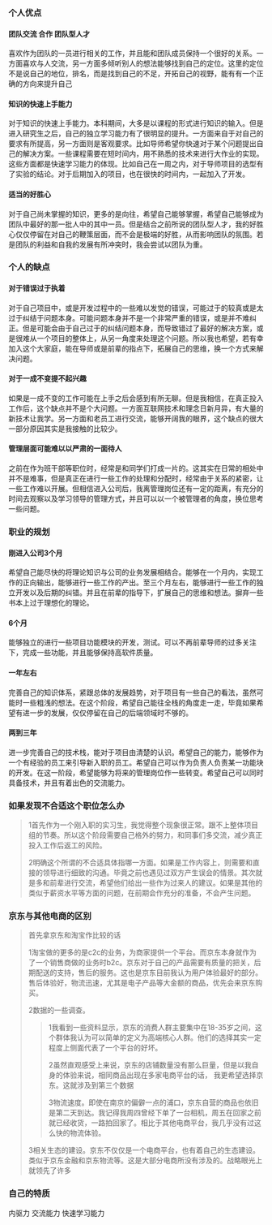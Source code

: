 ### 个人优点

#### 团队交流 合作 团队型人才

喜欢作为团队的一员进行相关的工作，并且能和团队成员保持一个很好的关系。一方面喜欢与人交流，另一方面多倾听别人的想法能够找到自己的定位。这里的定位不是说自己的地位，排名，而是找到自己的不足，开拓自己的视野，能有有一个正确的方向来提升自己



#### 知识的快速上手能力

对于知识的快速上手能力。本科期间，大多是以课程的形式进行知识的输入。但是进入研究生之后，自己的独立学习能力有了很明显的提升。一方面来自于对自己的要求有所提高，另一方面则是客观要求。比如导师希望你快速对于某个问题提出自己的解决方案。一些课程需要在短时间内，用不熟悉的技术来进行大作业的实现。这些方面都是快速学习能力的体现。比如自己在一周之内，对于导师项目的选型有了实验的结论。对于后期加入的项目，也在很快的时间内，一起加入了开发。



#### 适当的好胜心

对于自己尚未掌握的知识，更多的是向往，希望自己能够掌握，希望自己能够成为团队中最好的那一批人中的其中一员。但是结合之前所说的团队型人才，我的好胜心仅仅停留在对自己的鞭策层面，而不会是极端的好胜，从而影响团队的氛围。若是团队的利益和自我的发展有所冲突时，我会尝试以团队为重。



### 个人的缺点

#### 对于错误过于执着

对于自己项目中，或是开发过程中的一些难以发觉的错误，可能过于的较真或是太过于纠结于问题本身。可能问题本身并不是一个非常严重的错误，或是并不难纠正。但是可能会由于自己过于的纠结问题本身，而导致错过了最好的解决方案，或是很难从一个项目的整体上，从另一角度来处理这个问题。所以我也希望，若有幸加入这个大家庭，能在导师或是前辈的指点下，拓展自己的思维，换一个方式来解决问题。

#### 对于一成不变提不起兴趣

如果是一成不变的工作可能在上手之后会感到有所无聊。但是我相信，在真正投入工作后，这个缺点并不是个大问题。一方面互联网技术和理念日新月异，有大量的新技术让我学。另一方面和老员工进行交流，能够开阔我的眼界，这个缺点的很大一部分原因其实是我接触的比较少。

#### 管理层面可能难以以严肃的一面待人

之前在作为班干部等职位时，经常是和同学们打成一片的。这其实在日常的相处中并不是难事，但是真正在进行一些工作的处理和分配时，经常由于关系的紧密，让一些工作难以开展。但相信进入公司后，我离管理岗位还有一定的距离，有充分的时间去观察以及学习领导的管理方式，并且可以以一个被管理者的角度，换位思考一些问题。





### 职业的规划

#### 刚进入公司3个月

希望自己能尽快的将理论知识与公司的业务发展相结合。能够在一个月内，实现工作的正向输出，能够进行一些工作的产出。至三个月左右，能够进行一些工作的独立开发以及后期的纠错。并且在前辈的指导下，扩展自己的思维和想法。摒弃一些书本上过于理想化的理论。

#### 6个月

能够独立的进行一些项目功能模块的开发，测试。可以不再前辈导师的过多关注下，完成一些功能，并且能够保持高软件质量。

#### 一年左右

完善自己的知识体系，紧跟总体的发展趋势，对于项目有一些自己的看法，虽然可能时一些粗浅的想法。在这个阶段，希望自己能往全栈的角度走一走，毕竟如果希望有进一步的发展，仅仅停留在自己的后端领域时不够的。

#### 两到三年

进一步完善自己的技术栈，能对于项目由清楚的认识。希望自己的能力，能够作为一个有经验的员工来引导新入职的员工。希望自己可以作为负责人负责某一功能块的开发。在这一阶段，希望能够为将来的管理岗位作一些转变。希望自己可以同时具备技术，并且有着出色的交流能力。



### 如果发现不合适这个职位怎么办

> 1首先作为一个刚入职的实习生，我觉得整个现象很正常。跟不上整体项目组的节奏。所以这个阶段需要自己格外的努力，和同事们多交流，减少真正投入工作后返工的风险。
>
> 2明确这个所谓的不合适具体指哪一方面。如果是工作内容上，则需要和直接的领导进行细致的沟通。毕竟之前也遇见过双方产生误会的情景。其次就是多和前辈进行交流，希望他们给出一些作为过来人的建议。如果是其他的类似于薪资水平等方面的问题，在前期会作充分的准备，不会产生问题。



### 京东与其他电商的区别

> 首先拿京东和淘宝作比较的话
>
> 1淘宝做的更多的是c2c的业务，为商家提供一个平台。而京东本身就作为了一个销售商做的业务时b2c。京东对于自己的产品需要有质量的把关，后期配送的支持，售后的服务。这也是京东目前我认为用户体验最好的部分。售后体验好，物流迅速，尤其是电子产品等大金额的商品，优先会来京东购买。
>
> 2数据的一些调查。
>
> > 1我看到一些资料显示，京东的消费人群主要集中在18-35岁之间，这个群体我认为可以简单的定义为高端核心人群。他们的选择其实一定程度上侧面代表了一个平台的好坏。
> >
> > 2虽然直观感受上来说，京东的店铺数量没有那么巨量，但是以我自身的体验来说，相同商品出现在多家电商平台的话， 我更希望选择京东。这就涉及到第三个数据
> >
> > 3物流速度。即使在南京的偏僻一点的浦口，京东自营的商品也依旧是第二天到达。我记得我周四曾经下单了一台相机，周五在回家之前就已经收货，一路拍回家了。相比于其他电商平台，我几乎没有过这么快的物流体验。
>
> 3相关生态的建设。京东不仅仅是一个电商平台，也有着自己的生态建设。类似于京东金融和京东物流等。这是大部分电商所没有涉及的。战略眼光上就领先了许多



### 自己的特质

内驱力 交流能力 快速学习能力